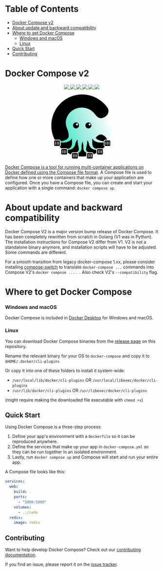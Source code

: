 # Table of Contents
- [Docker Compose v2](#docker-compose-v2)
- [About update and backward compatibility](#about-update-and-backward-compatibility)
- [Where to get Docker Compose](#where-to-get-docker-compose)
    + [Windows and macOS](#windows-and-macos)
    + [Linux](#linux)
- [Quick Start](#quick-start)
- [Contributing](#contributing)
# Docker Compose v2
<p align="center">
    <a href="https://github.com/docker/compose/releases/latest"><img src="https://img.shields.io/github/release/docker/compose.svg?style=flat-square"</a>
    <a href="https://pkg.go.dev/github.com/docker/compose/v2"><img src="https://img.shields.io/badge/go.dev-docs-007d9c?style=flat-square&logo=go&logoColor=white"</a>
    <a href="https://github.com/docker/compose/actions?query=workflow%3Aci"><img src="https://img.shields.io/static/v1?label=ci&message=actions&color=green&logo=github"</a>
    <a href="https://goreportcard.com/report/github.com/docker/compose/v2"><img src="https://goreportcard.com/badge/github.com/docker/compose/v2?style=flat-square"</a>
    <a href="https://codecov.io/gh/docker/compose"><img src="https://codecov.io/gh/docker/compose/branch/master/graph/badge.svg?token=HP3K4Y4ctu"</a>
    <a href="https://api.securityscorecards.dev/projects/github.com/docker/compose"><img src="https://api.securityscorecards.dev/projects/github.com/docker/compose/badge"</a>
</p>
<p align="center">
    <img src="logo.png?raw=true">
</p>

Docker Compose is a tool for running multi-container applications on Docker
defined using the [Compose file format](https://compose-spec.io).
A Compose file is used to define how one or more containers that make up
your application are configured.
Once you have a Compose file, you can create and start your application with a
single command: `docker compose up`.

# About update and backward compatibility

Docker Compose V2 is a major version bump release of Docker Compose. It has been completely rewritten from scratch in Golang (V1 was in Python). The installation instructions for Compose V2 differ from V1. V2 is not a standalone binary anymore, and installation scripts will have to be adjusted. Some commands are different.

For a smooth transition from legacy docker-compose 1.xx, please consider installing [compose-switch](https://github.com/docker/compose-switch) to translate `docker-compose ...` commands into Compose V2's `docker compose .... `. Also check V2's `--compatibility` flag.

# Where to get Docker Compose

### Windows and macOS

Docker Compose is included in
[Docker Desktop](https://www.docker.com/products/docker-desktop)
for Windows and macOS.

### Linux

You can download Docker Compose binaries from the
[release page](https://github.com/docker/compose/releases) on this repository.

Rename the relevant binary for your OS to `docker-compose` and copy it to `$HOME/.docker/cli-plugins`

Or copy it into one of these folders to install it system-wide:

* `/usr/local/lib/docker/cli-plugins` OR `/usr/local/libexec/docker/cli-plugins`
* `/usr/lib/docker/cli-plugins` OR `/usr/libexec/docker/cli-plugins`

(might require making the downloaded file executable with `chmod +x`)


Quick Start
-----------

Using Docker Compose is a three-step process:
1. Define your app's environment with a `Dockerfile` so it can be
   reproduced anywhere.
2. Define the services that make up your app in `docker-compose.yml` so
   they can be run together in an isolated environment.
3. Lastly, run `docker compose up` and Compose will start and run your entire
   app.

A Compose file looks like this:

```yaml
services:
  web:
    build: .
    ports:
      - "5000:5000"
    volumes:
      - .:/code
  redis:
    image: redis
```

Contributing
------------

Want to help develop Docker Compose? Check out our
[contributing documentation](CONTRIBUTING.md).

If you find an issue, please report it on the
[issue tracker](https://github.com/docker/compose/issues/new/choose).
